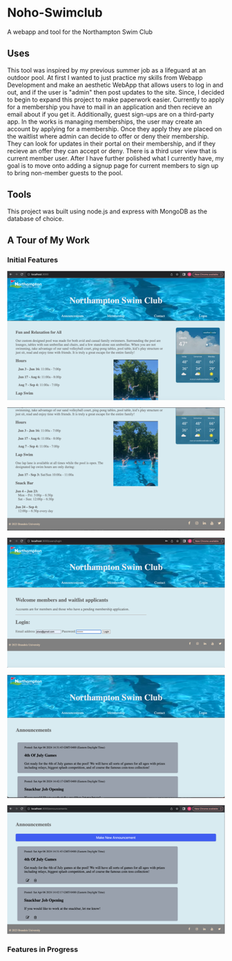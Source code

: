 # Noho-Swimclub
A webapp and tool for the Northampton Swim Club

## Uses
This tool was inspired by my previous summer job as a lifeguard at an outdoor pool. At first I wanted to just practice my skills from Webapp Development and make an aesthetic WebApp that allows users to log in and out, and if the user is "admin" then post updates to the site. Since, I decided to begin to expand this project to make paperwork easier. Currently to apply for a membership you have to mail in an application and then recieve an email about if you get it. Additionally, guest sign-ups are on a third-party app. In the works is managing memberships, the user may create an account by applying for a membership. Once they apply they are placed on the waitlist where admin can decide to offer or deny their membership. They can look for updates in their portal on their membership, and if they recieve an offer they can accept or deny. There is a third user view that is current member user. After I have further polished what I currently have, my goal is to move onto adding a signup page for current members to sign up to bring non-member guests to the pool. 

## Tools
This project was built using node.js and express with MongoDB as the database of choice. 

## A Tour of My Work

### Initial Features

![Screenshot of first open](scImages/HomePage1.png)

![Screenshot of first open](scImages/HomePage2.png)

![Screenshot of first open](scImages/login.png)

![Screenshot of first open](scImages/AnnouncementsAll.png)

![Screenshot of first open](scImages/membershipAdmin.png)

### Features in Progress
